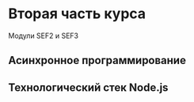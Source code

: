 # Вторая часть курса

Модули SEF2 и SEF3

## Асинхронное программирование

## Технологический стек Node.js
